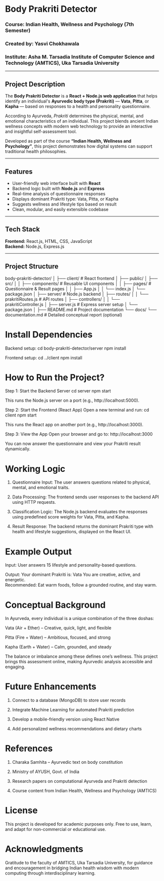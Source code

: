 # Body Prakriti Detector

### Course: Indian Health, Wellness and Psychology (7th Semester)  
### Created by: Yasvi Chokhawala  
### Institute: Asha M. Tarsadia Institute of Computer Science and Technology (AMTICS), Uka Tarsadia University  

---

## Project Description

The **Body Prakriti Detector** is a **React + Node.js web application** that helps identify an individual's **Ayurvedic body type (Prakriti)** — **Vata**, **Pitta**, or **Kapha** — based on responses to a health and personality questionnaire.

According to Ayurveda, *Prakriti* determines the physical, mental, and emotional characteristics of an individual. This project blends ancient Indian wellness concepts with modern web technology to provide an interactive and insightful self-assessment tool.

Developed as part of the course **“Indian Health, Wellness and Psychology”**, this project demonstrates how digital systems can support traditional health philosophies.

---

## Features

- User-friendly web interface built with **React**
- Backend logic built with **Node.js** and **Express**
- Real-time analysis of questionnaire responses
- Displays dominant Prakriti type: Vata, Pitta, or Kapha
- Suggests wellness and lifestyle tips based on result
- Clean, modular, and easily extensible codebase

---

## Tech Stack

**Frontend:** React.js, HTML, CSS, JavaScript  
**Backend:** Node.js, Express.js

---

## Project Structure
body-prakriti-detector/
│
├── client/ # React frontend
│ ├── public/
│ ├── src/
│ │ ├── components/ # Reusable UI components
│ │ ├── pages/ # Questionnaire & Result pages
│ │ ├── App.js
│ │ └── index.js
│ └── package.json
│
├── server/ # Node.js backend
│ ├── routes/
│ │ └── prakritiRoutes.js # API routes
│ ├── controllers/
│ │ └── prakritiController.js
│ ├── server.js # Express server setup
│ └── package.json
│
├── README.md # Project documentation
└── docs/
└── documentation.md # Detailed conceptual report (optional)

# Install Dependencies

Backend setup:
cd body-prakriti-detector/server
npm install

Frontend setup:
cd ../client
npm install

# How to Run the Project?

Step 1: Start the Backend Server
cd server
npm start

This runs the Node.js server on a port (e.g., http://localhost:5000).

Step 2: Start the Frontend (React App)
Open a new terminal and run:
cd client
npm start

This runs the React app on another port (e.g., http://localhost:3000).

Step 3: View the App
Open your browser and go to:
http://localhost:3000

You can now answer the questionnaire and view your Prakriti result dynamically.

# Working Logic

1. Questionnaire Input:
The user answers questions related to physical, mental, and emotional traits.

2. Data Processing:
The frontend sends user responses to the backend API using HTTP requests.

3. Classification Logic:
The Node.js backend evaluates the responses using predefined score weights for Vata, Pitta, and Kapha.

4. Result Response:
The backend returns the dominant Prakriti type with health and lifestyle suggestions, displayed on the React UI.

# Example Output

Input:
User answers 15 lifestyle and personality-based questions.

Output:
Your dominant Prakriti is: Vata
You are creative, active, and energetic.  
Recommended: Eat warm foods, follow a grounded routine, and stay warm.

# Conceptual Background

In Ayurveda, every individual is a unique combination of the three doshas:

Vata (Air + Ether) – Creative, quick, light, and flexible

Pitta (Fire + Water) – Ambitious, focused, and strong

Kapha (Earth + Water) – Calm, grounded, and steady

The balance or imbalance among these defines one’s wellness.
This project brings this assessment online, making Ayurvedic analysis accessible and engaging.

# Future Enhancements

1. Connect to a database (MongoDB) to store user records

2. Integrate Machine Learning for automated Prakriti prediction

3. Develop a mobile-friendly version using React Native

4. Add personalized wellness recommendations and dietary charts

# References

1. Charaka Samhita – Ayurvedic text on body constitution

2. Ministry of AYUSH, Govt. of India

3. Research papers on computational Ayurveda and Prakriti detection

4. Course content from Indian Health, Wellness and Psychology (AMTICS)

# License

This project is developed for academic purposes only.
Free to use, learn, and adapt for non-commercial or educational use.

# Acknowledgments

Gratitude to the faculty of AMTICS, Uka Tarsadia University, for guidance and encouragement in bridging Indian health wisdom with modern computing through interdisciplinary learning.
